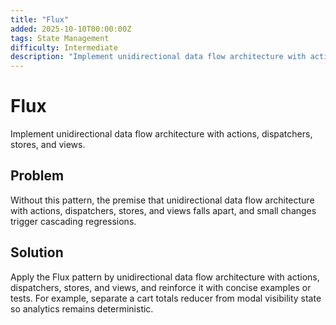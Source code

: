 ```yaml
---
title: "Flux"
added: 2025-10-10T00:00:00Z
tags: State Management
difficulty: Intermediate
description: "Implement unidirectional data flow architecture with actions, dispatchers, stores, and views."
---
```

# Flux

Implement unidirectional data flow architecture with actions, dispatchers, stores, and views.

## Problem

Without this pattern, the premise that unidirectional data flow architecture with actions, dispatchers, stores, and views falls apart, and small changes trigger cascading regressions.

## Solution

Apply the Flux pattern by unidirectional data flow architecture with actions, dispatchers, stores, and views, and reinforce it with concise examples or tests. For example, separate a cart totals reducer from modal visibility state so analytics remains deterministic.
